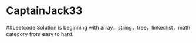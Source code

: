# CaptainJack33
##Leetcode Solution is beginning with array，string，tree，linkedlist，math category from easy to hard.
